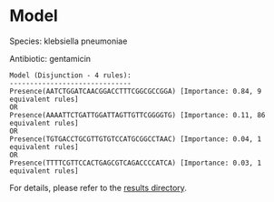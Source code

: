
# Model

Species: klebsiella pneumoniae

Antibiotic: gentamicin

```
Model (Disjunction - 4 rules):
------------------------------
Presence(AATCTGGATCAACGGACCTTTCGGCGCCGGA) [Importance: 0.84, 9 equivalent rules]
OR
Presence(AAAATTCTGATTGGATTAGTTGTTCGGGGTG) [Importance: 0.11, 86 equivalent rules]
OR
Presence(TGTGACCTGCGTTGTGTCCATGCGGCCTAAC) [Importance: 0.04, 1 equivalent rules]
OR
Presence(TTTTCGTTCCACTGAGCGTCAGACCCCATCA) [Importance: 0.03, 1 equivalent rules]

```

For details, please refer to the [results directory](../../../../../results/scm_b/klebsiella+pneumoniae/gentamicin/repeat_7/).

